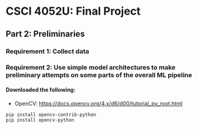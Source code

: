 # CSCI 4052U: Final Project
## Part 2: Preliminaries

### Requirement 1: Collect data


### Requirement 2: Use simple model architectures to make preliminary attempts on some parts of the overall ML pipeline
#### Downloaded the following:
- OpenCV: https://docs.opencv.org/4.x/d6/d00/tutorial_py_root.html
```
pip install opencv-contrib-python
pip install opencv-python
```